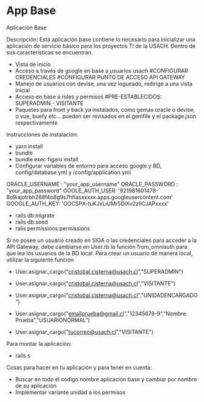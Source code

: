 # App Base
Aplicación Base

Descripción:
Está aplicación base contiene lo necesario para inicializar una aplicación de servicio básico para los proyectos TI de la USACH. Dentro de sus características se encuentran.
- Vista de inicio
- Acceso a través de google en base a usuarios usach #CONFIGURAR CREDENCIALES #CONFIGURAR PUNTO DE ACCESO API GATEWAY
- Manejo de usuarios con devise, una vez logueado, redirige a una vista inicial
- Acceso en base a roles y permisos #PRE-ESTABLECIDOS: SUPERADMIN - VISITANTE
- Paquetes para front y back ya instalados, como gemas oracle o devise, o vue, buefy etc... pueden ser revisados en el gemfile y el package.json respectivamente

Instrucciones de instalación:
- yarn install
- bundle
- bundle exec figaro install
- Configurar variables de entorno para acceso google y BD, config/database.yml y /config/application.yml

ORACLE_USERNAME : "your_app_username"
ORACLE_PASSWORD : "your_app_password"
GOOLE_AUTH_USER: '921981601478-8o9iajotrbh288f4o8g9s7hfiasxxxxx.apps.googleusercontent.com'
GOOGLE_AUTH_KEY: 'GOCSPX-tuKJxLiUMr5DlXv2zIlCJAPxxxx'

- rails db:migrate
- rails db:seed
- rails permissions:permissions

Si no posee un usuario creado en SIGA o las credenciales para acceder a la API Gateway, debe cambiarse en User.rb la función from_omniauth para que lea los usuarios de la BD local.
Para crear un usuario de manera local, utilizar la siguiente función
- User.asignar_cargo("cristobal.cisterna@usach.cl","SUPERADMIN")
- User.asignar_cargo("cristobal.cisterna@usach.cl","VISITANTE")
- User.asignar_cargo("cristobal.cisterna@usach.cl","UNIDADENCARGADO")
- User.asignar_cargo("emailprueba@gmail.cl","12345678-9","Nombre Prueba","USUARIONORMAL")

- User.asignar_cargo("tucorreo@usach.cl","VISITANTE") 

Para montar la aplicación:
- rails s

Cosas para hacer en tu aplicación y para tener en cuenta:
- Buscar en todo el código nombre aplicación base y cambiar por nombre de su aplicación
- Implementar variante unidad a los permisos




